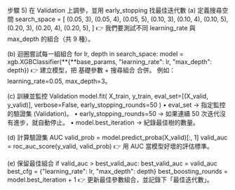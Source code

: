 步驟 5) 在 Validation 上調參，並用 early_stopping 找最佳迭代數
(a) 定義搜尋空間
search_space = [
    (0.05, 3), (0.05, 4), (0.05, 5),
    (0.10, 3), (0.10, 4), (0.10, 5),
    (0.20, 3), (0.20, 4), (0.20, 5),
]
👉 我們要測試不同 learning_rate 與 max_depth 的組合（共 9 種）。
 
(b) 迴圈嘗試每一組組合
for lr, depth in search_space:
    model = xgb.XGBClassifier(**{**base_params, "learning_rate": lr, "max_depth": depth})
👉 建立模型，把 基礎參數 + 搜尋組合 合併。
例如：learning_rate=0.05, max_depth=3。
 
(c) 訓練並監控 Validation
    model.fit(
        X_train, y_train,
        eval_set=[(X_valid, y_valid)],
        verbose=False,
        early_stopping_rounds=50
    )
•	eval_set → 指定監控的驗證集 (Validation)。
•	early_stopping_rounds=50 → 如果連續 50 次迭代沒有進步，就自動停止。
•	model.best_iteration → 紀錄最佳樹的數量。
 
(d) 計算驗證集 AUC
    valid_prob = model.predict_proba(X_valid)[:, 1]
    valid_auc = roc_auc_score(y_valid, valid_prob)
👉 用 AUC 當模型好壞的評估標準。
 
(e) 保留最佳組合
    if valid_auc > best_valid_auc:
        best_valid_auc = valid_auc
        best_cfg = {"learning_rate": lr, "max_depth": depth}
        best_boosting_rounds = model.best_iteration + 1
👉 更新最佳參數組合，並記錄下「最佳迭代數」。
